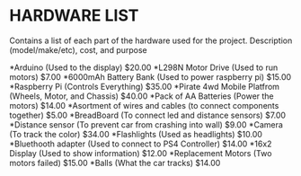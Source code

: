 # HARDWARE LIST

Contains a list of each part of the hardware used for the project. Description (model/make/etc), cost, and purpose

*Arduino (Used to the display) $20.00
*L298N Motor Drive (Used to run motors) $7.00
*6000mAh Battery Bank (Used to power raspberry pi) $15.00
*Raspberry Pi (Controls Everything) $35.00
*Pirate 4wd Mobile Platfrom (Wheels, Motor, and Chassis) $40.00
*Pack of AA Batteries (Power the motors) $14.00
*Asortment of wires and cables (to connect components together) $5.00
*BreadBoard (To connect led and distance sensors) $7.00
*Distance sensor (To prevent car from crashing into wall) $9.00
*Camera (To track the color) $34.00
*Flashlights (Used as headlights) $10.00
*Bluethooth adapter (Used to connect to PS4 Controller) $14.00
*16x2 Display (Used to show information) $12.00
*Replacement Motors (Two motors failed) $15.00
*Balls (What the car tracks) $14.00